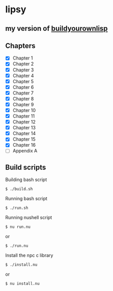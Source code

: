 # lipsy

## my version of [buildyourownlisp](https://buildyourownlisp.com/contents)

## Chapters
- [x] Chapter 1 
- [x] Chapter 2
- [x] Chapter 3
- [x] Chapter 4
- [x] Chapter 5
- [x] Chapter 6
- [x] Chapter 7
- [x] Chapter 8
- [x] Chapter 9
- [x] Chapter 10
- [x] Chapter 11
- [x] Chapter 12
- [x] Chapter 13
- [x] Chapter 14
- [x] Chapter 15
- [x] Chapter 16
- [ ] Appendix A

## Build scripts

Building bash script
```shell
$ ./build.sh
```

Running bash script
```shell
$ ./run.sh
```

Running nushell script
```shell
$ nu run.nu
```
or
```shell
$ ./run.nu
```

Install the npc c library
```shell
$ ./install.nu
```
or
```shell
$ nu install.nu
```
